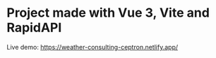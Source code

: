 # Project made with Vue 3, Vite and RapidAPI

Live demo: https://weather-consulting-ceptron.netlify.app/

